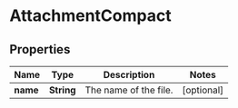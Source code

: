 # AttachmentCompact

## Properties
Name | Type | Description | Notes
------------ | ------------- | ------------- | -------------
**name** | **String** | The name of the file. |  [optional]
